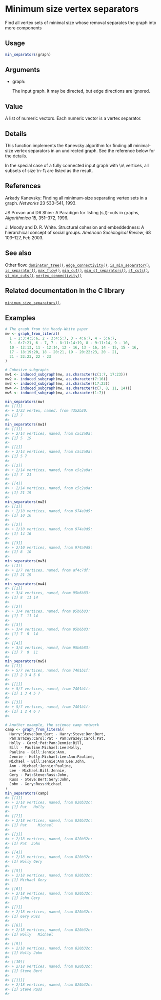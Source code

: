 # Minimum size vertex separators

Find all vertex sets of minimal size whose removal separates the graph
into more components

## Usage

``` r
min_separators(graph)
```

## Arguments

- graph:

  The input graph. It may be directed, but edge directions are ignored.

## Value

A list of numeric vectors. Each numeric vector is a vertex separator.

## Details

This function implements the Kanevsky algorithm for finding all
minimal-size vertex separators in an undirected graph. See the reference
below for the details.

In the special case of a fully connected input graph with \\n\\
vertices, all subsets of size \\n-1\\ are listed as the result.

## References

Arkady Kanevsky: Finding all minimum-size separating vertex sets in a
graph. *Networks* 23 533–541, 1993.

JS Provan and DR Shier: A Paradigm for listing (s,t)-cuts in graphs,
*Algorithmica* 15, 351–372, 1996.

J. Moody and D. R. White. Structural cohesion and embeddedness: A
hierarchical concept of social groups. *American Sociological Review*,
68 103–127, Feb 2003.

## See also

Other flow:
[`dominator_tree()`](https://r.igraph.org/reference/dominator_tree.md),
[`edge_connectivity()`](https://r.igraph.org/reference/edge_connectivity.md),
[`is_min_separator()`](https://r.igraph.org/reference/is_min_separator.md),
[`is_separator()`](https://r.igraph.org/reference/is_separator.md),
[`max_flow()`](https://r.igraph.org/reference/max_flow.md),
[`min_cut()`](https://r.igraph.org/reference/min_cut.md),
[`min_st_separators()`](https://r.igraph.org/reference/min_st_separators.md),
[`st_cuts()`](https://r.igraph.org/reference/st_cuts.md),
[`st_min_cuts()`](https://r.igraph.org/reference/st_min_cuts.md),
[`vertex_connectivity()`](https://r.igraph.org/reference/vertex_connectivity.md)

## Related documentation in the C library

[`minimum_size_separators()`](https://igraph.org/c/html/latest/igraph-Separators.html#igraph_minimum_size_separators).

## Examples

``` r
# The graph from the Moody-White paper
mw <- graph_from_literal(
  1 - 2:3:4:5:6, 2 - 3:4:5:7, 3 - 4:6:7, 4 - 5:6:7,
  5 - 6:7:21, 6 - 7, 7 - 8:11:14:19, 8 - 9:11:14, 9 - 10,
  10 - 12:13, 11 - 12:14, 12 - 16, 13 - 16, 14 - 15, 15 - 16,
  17 - 18:19:20, 18 - 20:21, 19 - 20:22:23, 20 - 21,
  21 - 22:23, 22 - 23
)

# Cohesive subgraphs
mw1 <- induced_subgraph(mw, as.character(c(1:7, 17:23)))
mw2 <- induced_subgraph(mw, as.character(7:16))
mw3 <- induced_subgraph(mw, as.character(17:23))
mw4 <- induced_subgraph(mw, as.character(c(7, 8, 11, 14)))
mw5 <- induced_subgraph(mw, as.character(1:7))

min_separators(mw)
#> [[1]]
#> + 1/23 vertex, named, from 4352b20:
#> [1] 7
#> 
min_separators(mw1)
#> [[1]]
#> + 2/14 vertices, named, from c5c2a0a:
#> [1] 5  19
#> 
#> [[2]]
#> + 2/14 vertices, named, from c5c2a0a:
#> [1] 5 7
#> 
#> [[3]]
#> + 2/14 vertices, named, from c5c2a0a:
#> [1] 7  21
#> 
#> [[4]]
#> + 2/14 vertices, named, from c5c2a0a:
#> [1] 21 19
#> 
min_separators(mw2)
#> [[1]]
#> + 2/10 vertices, named, from 974a9d5:
#> [1] 10 16
#> 
#> [[2]]
#> + 2/10 vertices, named, from 974a9d5:
#> [1] 14 16
#> 
#> [[3]]
#> + 2/10 vertices, named, from 974a9d5:
#> [1] 8  10
#> 
min_separators(mw3)
#> [[1]]
#> + 2/7 vertices, named, from af4c7df:
#> [1] 21 19
#> 
min_separators(mw4)
#> [[1]]
#> + 3/4 vertices, named, from 95b6b83:
#> [1] 8  11 14
#> 
#> [[2]]
#> + 3/4 vertices, named, from 95b6b83:
#> [1] 7  11 14
#> 
#> [[3]]
#> + 3/4 vertices, named, from 95b6b83:
#> [1] 7  8  14
#> 
#> [[4]]
#> + 3/4 vertices, named, from 95b6b83:
#> [1] 7  8  11
#> 
min_separators(mw5)
#> [[1]]
#> + 5/7 vertices, named, from 7401b1f:
#> [1] 2 3 4 5 6
#> 
#> [[2]]
#> + 5/7 vertices, named, from 7401b1f:
#> [1] 1 3 4 5 7
#> 
#> [[3]]
#> + 5/7 vertices, named, from 7401b1f:
#> [1] 1 2 4 6 7
#> 

# Another example, the science camp network
camp <- graph_from_literal(
  Harry:Steve:Don:Bert - Harry:Steve:Don:Bert,
  Pam:Brazey:Carol:Pat - Pam:Brazey:Carol:Pat,
  Holly - Carol:Pat:Pam:Jennie:Bill,
  Bill - Pauline:Michael:Lee:Holly,
  Pauline - Bill:Jennie:Ann,
  Jennie - Holly:Michael:Lee:Ann:Pauline,
  Michael - Bill:Jennie:Ann:Lee:John,
  Ann - Michael:Jennie:Pauline,
  Lee - Michael:Bill:Jennie,
  Gery - Pat:Steve:Russ:John,
  Russ - Steve:Bert:Gery:John,
  John - Gery:Russ:Michael
)
min_separators(camp)
#> [[1]]
#> + 2/18 vertices, named, from 820b32c:
#> [1] Pat   Holly
#> 
#> [[2]]
#> + 2/18 vertices, named, from 820b32c:
#> [1] Pat     Michael
#> 
#> [[3]]
#> + 2/18 vertices, named, from 820b32c:
#> [1] Pat  John
#> 
#> [[4]]
#> + 2/18 vertices, named, from 820b32c:
#> [1] Holly Gery 
#> 
#> [[5]]
#> + 2/18 vertices, named, from 820b32c:
#> [1] Michael Gery   
#> 
#> [[6]]
#> + 2/18 vertices, named, from 820b32c:
#> [1] John Gery
#> 
#> [[7]]
#> + 2/18 vertices, named, from 820b32c:
#> [1] Gery Russ
#> 
#> [[8]]
#> + 2/18 vertices, named, from 820b32c:
#> [1] Holly   Michael
#> 
#> [[9]]
#> + 2/18 vertices, named, from 820b32c:
#> [1] Holly John 
#> 
#> [[10]]
#> + 2/18 vertices, named, from 820b32c:
#> [1] Steve Bert 
#> 
#> [[11]]
#> + 2/18 vertices, named, from 820b32c:
#> [1] Steve Russ 
#> 
```
